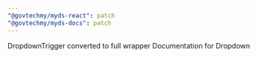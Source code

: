 ```yaml
---
"@govtechmy/myds-react": patch
"@govtechmy/myds-docs": patch
---
```


DropdownTrigger converted to full wrapper
Documentation for Dropdown
